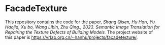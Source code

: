 # FacadeTexture

This repository contains the code for the paper, *Shang Qisen, Hu Han, Yu Haojia, Xu bo, Wang Libin, Zhu Qing., 2023. Semantic Image Translation for Repairing the Texture Defects of Building Models.* 
The project website of this paper is https://vrlab.org.cn/~hanhu/projects/facadetexture/.
